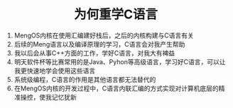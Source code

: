 <center><h1>为何重学C语言</h1></center>

1. MengOS内核在使用汇编建好栈后，之后的内核构建与C语言有关
2. 后续的Meng语言以及编译原理的学习，C语言会对我产生帮助
3. 我以后会从事C++方面的工作，学好C语言，对我大有裨益
4. 明天软件杯等比赛常用的是Java、Pyhon等高级语言，学习好C语言，可以让我更快速地学会使用这些语言
5. 系统级编程，C语言的作用是其他语言都无法替代的
6. 在MengOS内核的开发过程中，C语言内联汇编的方式实现对计算机底层的精准操控，使我记忆犹新